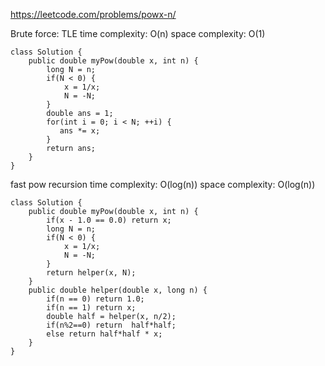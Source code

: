 https://leetcode.com/problems/powx-n/

Brute force: TLE
time complexity: O(n)
space complexity: O(1)
```
class Solution {
    public double myPow(double x, int n) {
        long N = n;
        if(N < 0) {
            x = 1/x;
            N = -N;
        }
        double ans = 1;
        for(int i = 0; i < N; ++i) {
           ans *= x; 
        }
        return ans;
    }
}
```

fast pow recursion
time complexity: O(log(n))
space complexity: O(log(n))
```
class Solution {
    public double myPow(double x, int n) {
        if(x - 1.0 == 0.0) return x;
        long N = n;
        if(N < 0) {
            x = 1/x;
            N = -N;
        }
        return helper(x, N);
    }
    public double helper(double x, long n) {
        if(n == 0) return 1.0;
        if(n == 1) return x;
        double half = helper(x, n/2);
        if(n%2==0) return  half*half;
        else return half*half * x;
    }
}
```